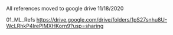 All references moved to google drive 11/18/2020

01_ML_Refs
https://drive.google.com/drive/folders/1pS27snhu8U-WcLRhkP4IrePlMXHKorn9?usp=sharing

